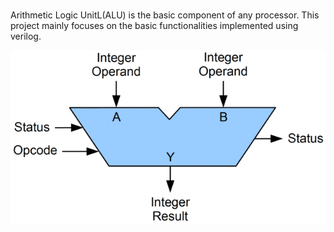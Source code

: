 #
Arithmetic Logic UnitL(ALU) is the basic component of any processor. This project mainly focuses on the basic functionalities implemented using verilog.







<img src="Images/640px-ALU_block.gif" alt="ALU"/>